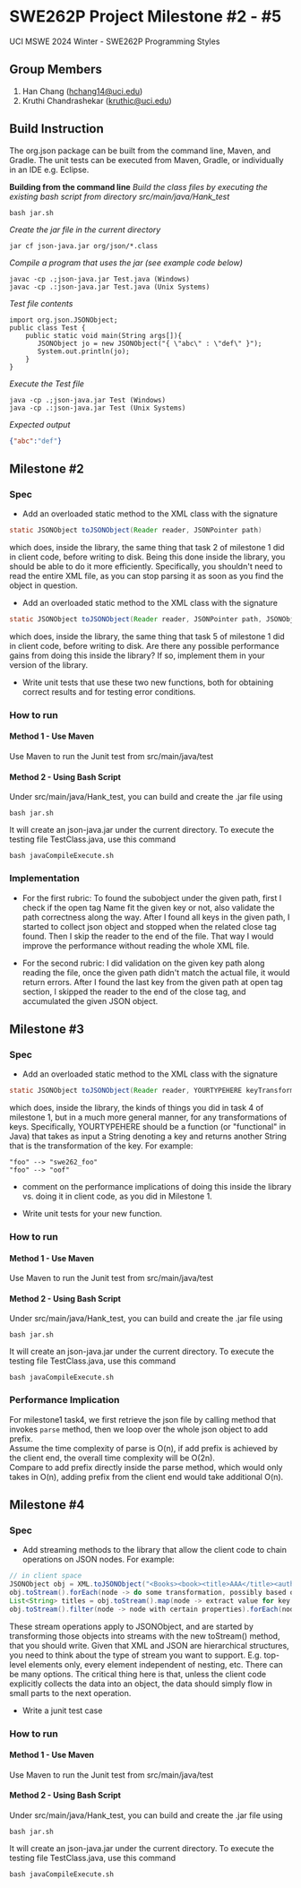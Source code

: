 # SWE262P Project Milestone #2 - #5
UCI MSWE 2024 Winter - SWE262P Programming Styles

## Group Members
1. Han Chang (hchang14@uci.edu)
2. Kruthi Chandrashekar (kruthic@uci.edu)

## Build Instruction
The org.json package can be built from the command line, Maven, and Gradle. The unit tests can be executed from Maven, Gradle, or individually in an IDE e.g. Eclipse.

**Building from the command line**
*Build the class files by executing the existing bash script from directory src/main/java/Hank_test*
```Linux 
bash jar.sh
```
*Create the jar file in the current directory*
```Linux
jar cf json-java.jar org/json/*.class
```
*Compile a program that uses the jar (see example code below)*
```Linux
javac -cp .;json-java.jar Test.java (Windows)
javac -cp .:json-java.jar Test.java (Unix Systems)
```
*Test file contents*
```Linux
import org.json.JSONObject;
public class Test {
    public static void main(String args[]){
       JSONObject jo = new JSONObject("{ \"abc\" : \"def\" }");
       System.out.println(jo);
    }
}
```
*Execute the Test file*
```Linux
java -cp .;json-java.jar Test (Windows)
java -cp .:json-java.jar Test (Unix Systems)
```

*Expected output*
```JSON
{"abc":"def"}
```


## Milestone #2

### Spec
- Add an overloaded static method to the XML class with the signature
```Java
static JSONObject toJSONObject(Reader reader, JSONPointer path) 
```
which does, inside the library, the same thing that task 2 of milestone 1 did in client code, before writing to disk. Being this done inside the library, you should be able to do it more efficiently. Specifically, you shouldn't need to read the entire XML file, as you can stop parsing it as soon as you find the object in question.
- Add an overloaded static method to the XML class with the signature
```Java
static JSONObject toJSONObject(Reader reader, JSONPointer path, JSONObject replacement) 
```
which does, inside the library, the same thing that task 5 of milestone 1 did in client code, before writing to disk. Are there any possible performance gains from doing this inside the library? If so, implement them in your version of the library.
- Write unit tests that use these two new functions, both for obtaining correct results and for testing error conditions.

### How to run

#### Method 1 - Use Maven
Use Maven to run the Junit test from src/main/java/test

#### Method 2 - Using Bash Script
Under src/main/java/Hank_test, you can build and create the .jar file using
```Linux
bash jar.sh
```
It will create an json-java.jar under the current directory.
To execute the testing file TestClass.java, use this command
```Linux
bash javaCompileExecute.sh
```

### Implementation

- For the first rubric:
To found the subobject under the given path, first I 
check if the open tag Name fit the given key or not, also validate the path correctness along the way. After I found all keys in the given path,
I started to collect json object and stopped when the related close tag found. Then I skip the reader to the end of the file.
That way I would improve the performance without reading the whole XML file.

- For the second rubric:
I did validation on the given key path along reading the file, once the given path didn't match the actual file, it would return errors.
After I found the last key from the given path at open tag section, I skipped the reader to the end of the close tag, and accumulated the given JSON object.

## Milestone #3

### Spec
- Add an overloaded static method to the XML class with the signature
```java
static JSONObject toJSONObject(Reader reader, YOURTYPEHERE keyTransformer) 
```
which does, inside the library, the kinds of things you did in task 4 of milestone 1, but in a much more general manner, for any transformations of keys. Specifically, YOURTYPEHERE should be a function (or "functional" in Java) that takes as input a String  denoting a key and returns another String that is the transformation of the key. For example:
```
"foo" --> "swe262_foo" 
"foo" --> "oof"
``` 

- comment on the performance implications of doing this inside the library vs. doing it in client code, as you did in Milestone 1. 

- Write unit tests for your new function.

### How to run

#### Method 1 - Use Maven
Use Maven to run the Junit test from src/main/java/test

#### Method 2 - Using Bash Script
Under src/main/java/Hank_test, you can build and create the .jar file using
```Linux
bash jar.sh
```
It will create an json-java.jar under the current directory.
To execute the testing file TestClass.java, use this command
```Linux
bash javaCompileExecute.sh
```

### Performance Implication
For milestone1 task4, we first retrieve the json file by calling method that invokes ```parse``` method, then we loop over the whole json object to add prefix. <br>
Assume the time complexity of parse is O(n), if add prefix is achieved by the client end, the overall time complexity will be O(2n).<br>
Compare to add prefix directly inside the parse method, which would only takes in O(n), adding prefix from the client end would take additional O(n).

## Milestone #4

### Spec
- Add streaming methods to the library that allow the client code to chain operations on JSON nodes. For example:
```java
// in client space
JSONObject obj = XML.toJSONObject("<Books><book><title>AAA</title><author>ASmith</author></book><book><title>BBB</title><author>BSmith</author></book></Books>");
obj.toStream().forEach(node -> do some transformation, possibly based on the path of the node);
List<String> titles = obj.toStream().map(node -> extract value for key "title").collect(Collectors.toList());
obj.toStream().filter(node -> node with certain properties).forEach(node -> do some transformation);
```
These stream operations apply to JSONObject, and are started by transforming those objects into streams with the new toStream() method, that you should write. Given that XML and JSON are hierarchical structures, you need to think about the type of stream you want to support. E.g. top-level elements only, every element independent of nesting, etc. There can be many options. The critical thing here is that, unless the client code explicitly collects the data into an object, the data should simply flow in small parts to the next operation.

- Write a junit test case

### How to run

#### Method 1 - Use Maven
Use Maven to run the Junit test from src/main/java/test

#### Method 2 - Using Bash Script
Under src/main/java/Hank_test, you can build and create the .jar file using
```Linux
bash jar.sh
```
It will create an json-java.jar under the current directory.
To execute the testing file TestClass.java, use this command
```Linux
bash javaCompileExecute.sh
```

